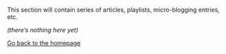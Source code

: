 This section will contain series of articles, playlists, micro-blogging entries, etc.

*(there’s nothing here yet)*


[Go back to the homepage](../../README.md)
